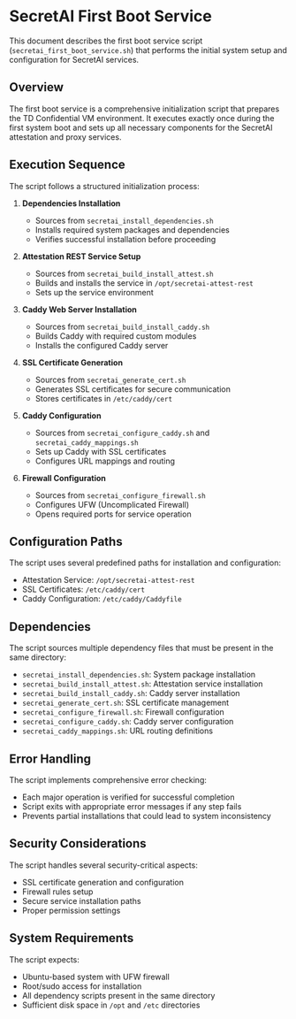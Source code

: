 # SecretAI First Boot Service

This document describes the first boot service script (`secretai_first_boot_service.sh`) that performs the initial system setup and configuration for SecretAI services.

## Overview

The first boot service is a comprehensive initialization script that prepares the TD Confidential VM environment. It executes exactly once during the first system boot and sets up all necessary components for the SecretAI attestation and proxy services.

## Execution Sequence

The script follows a structured initialization process:

1. **Dependencies Installation**
   - Sources from `secretai_install_dependencies.sh`
   - Installs required system packages and dependencies
   - Verifies successful installation before proceeding

2. **Attestation REST Service Setup**
   - Sources from `secretai_build_install_attest.sh`
   - Builds and installs the service in `/opt/secretai-attest-rest`
   - Sets up the service environment

3. **Caddy Web Server Installation**
   - Sources from `secretai_build_install_caddy.sh`
   - Builds Caddy with required custom modules
   - Installs the configured Caddy server

4. **SSL Certificate Generation**
   - Sources from `secretai_generate_cert.sh`
   - Generates SSL certificates for secure communication
   - Stores certificates in `/etc/caddy/cert`

5. **Caddy Configuration**
   - Sources from `secretai_configure_caddy.sh` and `secretai_caddy_mappings.sh`
   - Sets up Caddy with SSL certificates
   - Configures URL mappings and routing

6. **Firewall Configuration**
   - Sources from `secretai_configure_firewall.sh`
   - Configures UFW (Uncomplicated Firewall)
   - Opens required ports for service operation

## Configuration Paths

The script uses several predefined paths for installation and configuration:

- Attestation Service: `/opt/secretai-attest-rest`
- SSL Certificates: `/etc/caddy/cert`
- Caddy Configuration: `/etc/caddy/Caddyfile`

## Dependencies

The script sources multiple dependency files that must be present in the same directory:

- `secretai_install_dependencies.sh`: System package installation
- `secretai_build_install_attest.sh`: Attestation service installation
- `secretai_build_install_caddy.sh`: Caddy server installation
- `secretai_generate_cert.sh`: SSL certificate management
- `secretai_configure_firewall.sh`: Firewall configuration
- `secretai_configure_caddy.sh`: Caddy server configuration
- `secretai_caddy_mappings.sh`: URL routing definitions

## Error Handling

The script implements comprehensive error checking:
- Each major operation is verified for successful completion
- Script exits with appropriate error messages if any step fails
- Prevents partial installations that could lead to system inconsistency

## Security Considerations

The script handles several security-critical aspects:
- SSL certificate generation and configuration
- Firewall rules setup
- Secure service installation paths
- Proper permission settings

## System Requirements

The script expects:
- Ubuntu-based system with UFW firewall
- Root/sudo access for installation
- All dependency scripts present in the same directory
- Sufficient disk space in `/opt` and `/etc` directories